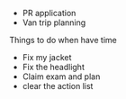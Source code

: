 - PR application
- Van trip planning


Things to do when have time
- Fix my jacket
- Fix the headlight
- Claim exam and plan
- clear the action list